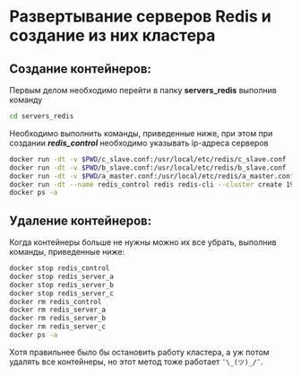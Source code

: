 # Развертывание серверов Redis и создание из них кластера


## Создание контейнеров:

Первым делом необходимо перейти в папку **servers_redis** выполнив команду 
```bash
cd servers_redis
```


Необходимо выполнить команды, приведенные ниже, при этом при создании ***redis_control*** необходимо указывать ip-адреса серверов

```bash
docker run -dt -v $PWD/c_slave.conf:/usr/local/etc/redis/c_slave.conf --net=host --name redis_server_c redis redis-server /usr/local/etc/redis/c_slave.conf
docker run -dt -v $PWD/b_slave.conf:/usr/local/etc/redis/b_slave.conf --net=host --name redis_server_b redis redis-server /usr/local/etc/redis/b_slave.conf
docker run -dt -v $PWD/a_master.conf:/usr/local/etc/redis/a_master.conf --net=host --name redis_server_a redis redis-server /usr/local/etc/redis/a_master.conf
docker run -dt --name redis_control redis redis-cli --cluster create 194.61.2.84:6379 194.61.2.84:6380 194.61.2.84:6381 --cluster-yes
docker ps -a
```

## Удаление контейнеров:

Когда контейнеры больше не нужны можно их все убрать, выполнив команды, приведенные ниже: 

```bash
docker stop redis_control
docker stop redis_server_a
docker stop redis_server_b
docker stop redis_server_c
docker rm redis_control
docker rm redis_server_a
docker rm redis_server_b
docker rm redis_server_c
docker ps -a
```

Хотя правильнее было бы остановить работу кластера, а уж потом удалять все контейнеры, но этот метод тоже работает `¯\_(ツ)_/¯`.


